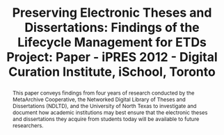 ---
abstract: This paper conveys findings from four years of research conducted by the
  MetaArchive Cooperative, the Networked Digital Library of Theses and Dissertations
  (NDLTD), and the University of North Texas to investigate and document how academic
  institutions may best ensure that the electronic theses and dissertations they acquire
  from students today will be available to future researchers.
creators:
- Halbert, Martin
- Skinner, Katherine
- Schultz, Matt
date: null
document_url: https://services.phaidra.univie.ac.at/api/object/o:294074/download
grand_parent: iPRES
institutions: []
keywords:
- ischool
- toronto
- canada
- archival information packages
- data management
- digital archives
- digital curation
- digital libraries
- electronic theses and dissertations
- etds
- digital objects
- digital preservation
- distributed digital preservation
- ingest
- interoperability
- micro-services
- repository software
- submission information packages
landing_page_url: https://phaidra.univie.ac.at/o:294074
language: eng
layout: publication
license: CC BY-NC-SA 3.0 AT
notes_url: null
parent: iPRES 2012
presentation_url: null
size: 606825
source_name: iPRES
title: 'Preserving Electronic Theses and Dissertations: Findings of the Lifecycle
  Management for ETDs Project: Paper - iPRES 2012 - Digital Curation Institute, iSchool,
  Toronto'
type: paper
year: 2012
---